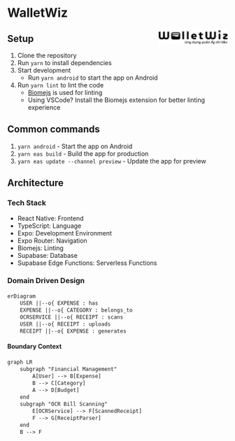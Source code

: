 # WalletWiz
<img align="right" width="159px" src="./logo.png">

## Setup
1. Clone the repository
2. Run `yarn` to install dependencies
3. Start development
   - Run `yarn android` to start the app on Android
4. Run `yarn lint` to lint the code
	- [Biomejs](https://biomejs.com) is used for linting
	- Using VSCode? Install the Biomejs extension for better linting experience


## Common commands

1. `yarn android` - Start the app on Android
2. `yarn eas build` - Build the app for production
3. `yarn eas update --channel preview` - Update the app for preview

## Architecture

### Tech Stack
- React Native: Frontend
- TypeScript: Language
- Expo: Development Environment
- Expo Router: Navigation
- Biomejs: Linting
- Supabase: Database
- Supabase Edge Functions: Serverless Functions

### Domain Driven Design
```mermaid
erDiagram
    USER ||--o{ EXPENSE : has
    EXPENSE ||--o{ CATEGORY : belongs_to
    OCRSERVICE ||--o{ RECEIPT : scans
    USER ||--o{ RECEIPT : uploads
    RECEIPT ||--o{ EXPENSE : generates

```

#### Boundary Context
```mermaid
graph LR
    subgraph "Financial Management"
        A[User] --> B[Expense]
        B --> C[Category]
        A --> D[Budget]
    end
    subgraph "OCR Bill Scanning"
        E[OCRService] --> F[ScannedReceipt]
        F --> G[ReceiptParser]
    end
    B --> F

```